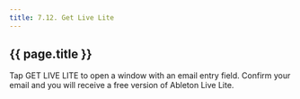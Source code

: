 ```yaml
---
title: 7.12. Get Live Lite
---
```


## {{ page.title }}

Tap GET LIVE LITE to open a window with an email entry field. Confirm your email and you will receive a free version of Ableton Live Lite. 
